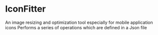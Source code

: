 # IconFitter
An image resizing and optimization tool especially for mobile application icons
Performs a series of operations which are defined in a Json file
